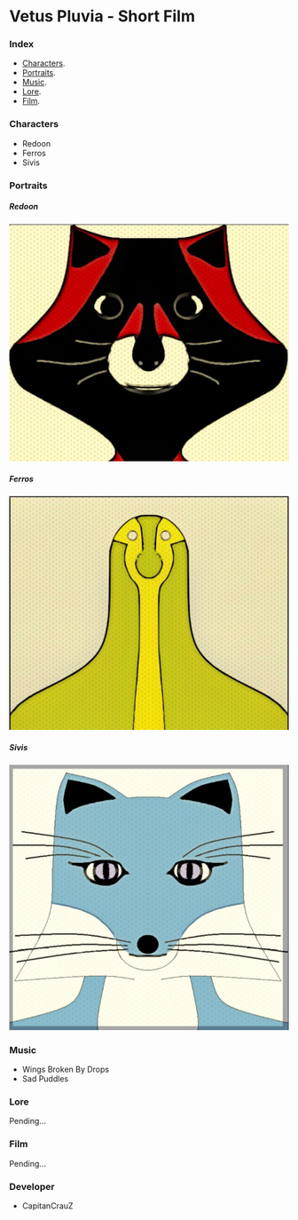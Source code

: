 # Vetus Pluvia - Short Film

### Index

- [Characters](#Characters).
- [Portraits](#Portraits).
- [Music](#Music).
- [Lore](#Lore).
- [Film](#Film).

### Characters
- Redoon
- Ferros
- Sivis

### Portraits

##### Redoon

![Image](https://github.com/CapitanCrauZ/Vetus-Pluvia/blob/master/Characters/Portrait/Redoon.png)

##### Ferros

![Image](https://github.com/CapitanCrauZ/Vetus-Pluvia/blob/master/Characters/Portrait/Ferros.png)

##### Sivis

![Image](https://github.com/CapitanCrauZ/Vetus-Pluvia/blob/master/Characters/Portrait/Sivis.png)

### Music
- Wings Broken By Drops
- Sad Puddles

### Lore
Pending...

### Film
Pending...

### Developer 
- CapitanCrauZ